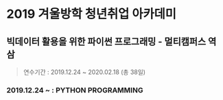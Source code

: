 # 2019 겨울방학 청년취업 아카데미
## 빅데이터 활용을 위한 파이썬 프로그래밍 - 멀티캠퍼스 역삼
> 연수기간 : 2019.12.24 ~ 2020.02.18 (총 38일)

### 2019.12.24 ~ : PYTHON PROGRAMMING
